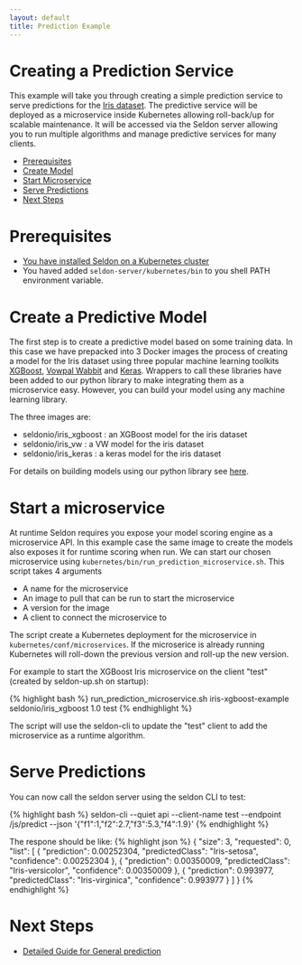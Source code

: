 ```yaml
---
layout: default
title: Prediction Example
---
```


# Creating a Prediction Service

This example will take you through creating a simple prediction service to serve predictions for the [Iris dataset](http://archive.ics.uci.edu/ml/datasets/Iris). The predictive service will be deployed as a microservice inside Kubernetes allowing roll-back/up for scalable maintenance. It will be accessed via the Seldon server allowing you to run multiple algorithms and manage predictive services for many clients.

 * [Prerequisites](#prerequisites)
 * [Create Model](#model)
 * [Start Microservice](#microservice)
 * [Serve Predictions](#predictions)
 * [Next Steps](#next-steps)

# Prerequisites<a name="prerequisites"></a>

 * [You have installed Seldon on a Kubernetes cluster](install.html)
 * You haved added ```seldon-server/kubernetes/bin``` to you shell PATH environment variable.

# Create a Predictive Model<a name="model"></a>
The first step is to create a predictive model based on some training data. In this case we have prepacked into 3 Docker images the process of creating a model for the Iris dataset using three popular machine learning toolkits [XGBoost](https://github.com/dmlc/xgboost), [Vowpal Wabbit](https://github.com/JohnLangford/vowpal_wabbit/wiki) and [Keras](http://keras.io/). Wrappers to call these libraries have been added to our python library to make integrating them as a microservice easy. However, you can build your model using any machine learning library. 

The three images are:

 * seldonio/iris_xgboost : an XGBoost model for the iris dataset
 * seldonio/iris_vw : a VW model for the iris dataset
 * seldonio/iris_keras : a keras model for the iris dataset

For details on building models using our python library see [here](prediction-pipeline.html).

# Start a microservice<a name="microservice"></a>

At runtime Seldon requires you expose your model scoring engine as a microservice API. In this example case the same image to create the models also exposes it for runtime scoring when run. We can start our chosen microservice using ```kubernetes/bin/run_prediction_microservice.sh```. This script takes 4 arguments

  * A name for the microservice
  * An image to pull that can be run to start the microservice
  * A version for the image
  * A client to connect the microservice to

The script create a Kubernetes deployment for the microservice in ```kubernetes/conf/microservices```. If the microserice is already running Kubernetes will roll-down the previous version and roll-up the new version.

For example to start the XGBoost Iris microservice on the client  "test" (created by seldon-up.sh on startup):

{% highlight bash %}
run_prediction_microservice.sh iris-xgboost-example seldonio/iris_xgboost 1.0 test
{% endhighlight %}

The script will use the seldon-cli to update the "test" client to add the microservice as a runtime algorithm. 

# Serve Predictions<a name="predictions"></a>

You can now call the seldon server using the seldon CLI to test:

{% highlight bash %}
seldon-cli --quiet api --client-name test --endpoint /js/predict --json '{"f1":1,"f2":2.7,"f3":5.3,"f4":1.9}'
{% endhighlight %}

The respone should be like:
{% highlight json %}
{
  "size": 3,
  "requested": 0,
  "list": [
    {
      "prediction": 0.00252304,
      "predictedClass": "Iris-setosa",
      "confidence": 0.00252304
    },
    {
      "prediction": 0.00350009,
      "predictedClass": "Iris-versicolor",
      "confidence": 0.00350009
    },
    {
      "prediction": 0.993977,
      "predictedClass": "Iris-virginica",
      "confidence": 0.993977
    }
  ]
}
{% endhighlight %}

# Next Steps<a name="next-steps"></a>

 * [Detailed Guide for General prediction](prediction-guide.html)

